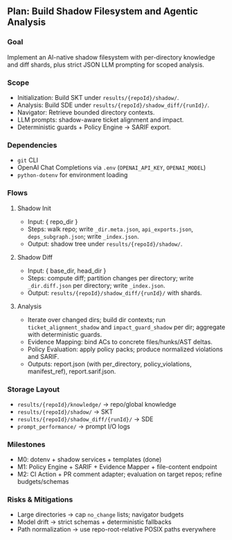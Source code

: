 ## Plan: Build Shadow Filesystem and Agentic Analysis

### Goal
Implement an AI-native shadow filesystem with per-directory knowledge and diff shards, plus strict JSON LLM prompting for scoped analysis.

### Scope
- Initialization: Build SKT under `results/{repoId}/shadow/`.
- Analysis: Build SDE under `results/{repoId}/shadow_diff/{runId}/`.
- Navigator: Retrieve bounded directory contexts.
- LLM prompts: shadow-aware ticket alignment and impact.
- Deterministic guards + Policy Engine → SARIF export.

### Dependencies
- `git` CLI
- OpenAI Chat Completions via `.env` (`OPENAI_API_KEY`, `OPENAI_MODEL`)
- `python-dotenv` for environment loading

### Flows
1) Shadow Init
   - Input: { repo_dir }
   - Steps: walk repo; write `_dir.meta.json`, `api_exports.json`, `deps_subgraph.json`; write `_index.json`.
   - Output: shadow tree under `results/{repoId}/shadow/`.

2) Shadow Diff
   - Input: { base_dir, head_dir }
   - Steps: compute diff; partition changes per directory; write `_dir.diff.json` per directory; write `_index.json`.
   - Output: `results/{repoId}/shadow_diff/{runId}/` with shards.

3) Analysis
   - Iterate over changed dirs; build dir contexts; run `ticket_alignment_shadow` and `impact_guard_shadow` per dir; aggregate with deterministic guards.
   - Evidence Mapping: bind ACs to concrete files/hunks/AST deltas.
   - Policy Evaluation: apply policy packs; produce normalized violations and SARIF.
   - Outputs: report.json (with per_directory, policy_violations, manifest_ref), report.sarif.json.

### Storage Layout
- `results/{repoId}/knowledge/` → repo/global knowledge
- `results/{repoId}/shadow/` → SKT
- `results/{repoId}/shadow_diff/{runId}/` → SDE
- `prompt_performance/` → prompt I/O logs

### Milestones
- M0: dotenv + shadow services + templates (done)
- M1: Policy Engine + SARIF + Evidence Mapper + file-content endpoint
- M2: CI Action + PR comment adapter; evaluation on target repos; refine budgets/schemas

### Risks & Mitigations
- Large directories → cap `no_change` lists; navigator budgets
- Model drift → strict schemas + deterministic fallbacks
- Path normalization → use repo-root-relative POSIX paths everywhere